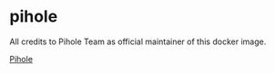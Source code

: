 # pihole

All credits to Pihole Team as official maintainer of this docker image.

[Pihole](https://hub.docker.com/r/pihole/pihole)

